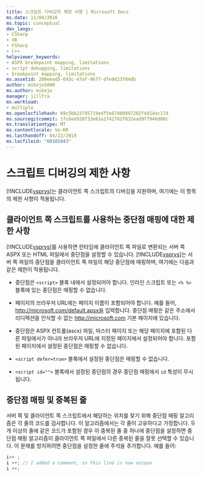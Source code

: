 ```yaml
---
title: 스크립트 디버깅의 제한 사항 | Microsoft Docs
ms.date: 11/04/2016
ms.topic: conceptual
dev_langs:
- CSharp
- VB
- FSharp
- C++
helpviewer_keywords:
- ASPX breakpoint mapping, limitations
- script debugging, limitations
- breakpoint mapping, limitations
ms.assetid: 280eead5-693c-47af-967f-dfe9d23f84db
author: mikejo5000
ms.author: mikejo
manager: jillfra
ms.workload:
- multiple
ms.openlocfilehash: 69c5bb23745719edf5e67400d97202f4d14ac17d
ms.sourcegitcommit: 1fc6ee928733e61a1f42782f832ead9f7946d00c
ms.translationtype: MT
ms.contentlocale: ko-KR
ms.lasthandoff: 04/22/2019
ms.locfileid: "60101043"
---
```

# <a name="limitations-on-script-debugging"></a>스크립트 디버깅의 제한 사항
[!INCLUDE[vsprvs](../code-quality/includes/vsprvs_md.md)]는 클라이언트 쪽 스크립트의 디버깅을 지원하며, 여기에는 이 항목의 제한 사항이 적용됩니다.

## <a name="limitations-on-breakpoint-mapping-with-client-side-script"></a>클라이언트 쪽 스크립트를 사용하는 중단점 매핑에 대한 제한 사항
 [!INCLUDE[vsprvs](../code-quality/includes/vsprvs_md.md)]를 사용하면 런타임에 클라이언트 쪽 파일로 변환되는 서버 쪽 ASPX 또는 HTML 파일에서 중단점을 설정할 수 있습니다. [!INCLUDE[vsprvs](../code-quality/includes/vsprvs_md.md)]는 서버 쪽 파일의 중단점을 클라이언트 쪽 파일의 해당 중단점에 매핑하며, 여기에는 다음과 같은 제한이 적용됩니다.

- 중단점은 `<script>` 블록 내에서 설정되어야 합니다. 인라인 스크립트 또는 `<% %>` 블록에 있는 중단점은 매핑할 수 없습니다.

- 페이지의 브라우저 URL에는 페이지 이름이 포함되어야 합니다. 예를 들어, http://microsoft.com/default.apsx을 입력합니다. 중단점 매핑은 같은 주소에서 리디렉션을 인식할 수 없는 http://microsoft.com 기본 페이지에 있습니다.

- 중단점은 ASPX 컨트롤(ascx) 파일, 마스터 페이지 또는 해당 페이지에 포함된 다른 파일에서가 아니라 브라우저 URL에 지정된 페이지에서 설정되어야 합니다. 포함된 페이지에서 설정된 중단점은 매핑할 수 없습니다.

- `<script defer=true>` 블록에서 설정된 중단점은 매핑할 수 없습니다.

- `<script id="">` 블록에서 설정된 중단점의 경우 중단점 매핑에서 `id` 특성이 무시됩니다.

## <a name="breakpoint-mapping-and-duplicate-lines"></a>중단점 매핑 및 중복된 줄
 서버 쪽 및 클라이언트 쪽 스크립트에서 해당하는 위치를 찾기 위해 중단점 매핑 알고리즘은 각 줄의 코드를 검사합니다. 이 알고리즘에서는 각 줄이 고유하다고 가정합니다. 두 개 이상의 줄에 같은 코드가 포함된 경우 이 중복된 줄 중 하나에 중단점을 설정하면 중단점 매핑 알고리즘이 클라이언트 쪽 파일에서 다른 중복된 줄을 잘못 선택할 수 있습니다. 이 문제를 방지하려면 중단점을 설정한 줄에 주석을 추가합니다. 예를 들어:

```csharp
i++ ;
i ++; // I added a comment, so this line is now unique
i ++;
```
